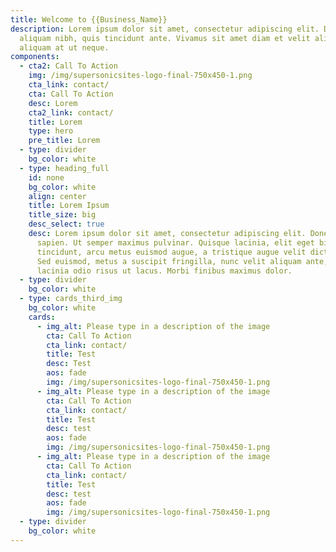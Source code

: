 ```yaml
---
title: Welcome to {{Business_Name}}
description: Lorem ipsum dolor sit amet, consectetur adipiscing elit. Duis at
  aliquam nibh, quis tincidunt ante. Vivamus sit amet diam et velit aliquam
  aliquam at ut neque.
components:
  - cta2: Call To Action
    img: /img/supersonicsites-logo-final-750x450-1.png
    cta_link: contact/
    cta: Call To Action
    desc: Lorem
    cta2_link: contact/
    title: Lorem
    type: hero
    pre_title: Lorem
  - type: divider
    bg_color: white
  - type: heading_full
    id: none
    bg_color: white
    align: center
    title: Lorem Ipsum
    title_size: big
    desc_select: true
    desc: Lorem ipsum dolor sit amet, consectetur adipiscing elit. Donec nec mauris
      sapien. Ut semper maximus pulvinar. Quisque lacinia, elit eget bibendum
      tincidunt, arcu metus euismod augue, a tristique augue velit dictum velit.
      Sed euismod, metus a suscipit fringilla, nunc velit aliquam ante, vitae
      lacinia odio risus ut lacus. Morbi finibus maximus dolor.
  - type: divider
    bg_color: white
  - type: cards_third_img
    bg_color: white
    cards:
      - img_alt: Please type in a description of the image
        cta: Call To Action
        cta_link: contact/
        title: Test
        desc: Test
        aos: fade
        img: /img/supersonicsites-logo-final-750x450-1.png
      - img_alt: Please type in a description of the image
        cta: Call To Action
        cta_link: contact/
        title: Test
        desc: test
        aos: fade
        img: /img/supersonicsites-logo-final-750x450-1.png
      - img_alt: Please type in a description of the image
        cta: Call To Action
        cta_link: contact/
        title: Test
        desc: test
        aos: fade
        img: /img/supersonicsites-logo-final-750x450-1.png
  - type: divider
    bg_color: white
---
```

